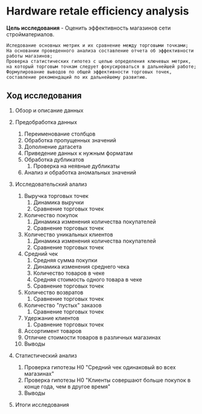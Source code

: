 # Hardware retale efficiency analysis
   
**Цель исследования** - Оценить эффективность магазинов сети стройматериалов.

    Иследование основных метрик и их сравнение между торговыми точками;
    На основании проведенного анализа составление отчета об эффективности работы магазинов;
    Проверка статистических гипотез с целью определения ключевых метрик, на который торговым точкам следует фокусироваться в дальнейшей работе;
    Формулирование выводов по общей эффективности торговых точек, составление рекомендаций по их дальнейшему развитию.
    
  
## Ход исследования

1. Обзор и описание данных  

2. Предобработка данных  
    1. Переименование столбцов
    2. Обработка пропущенных значений 
    3. Дополнение датасета
    4. Приведение данных к нужным форматам
    5. Обработка дубликатов
        1. Проверка на неявные дубликаты
    6. Анализ и обработка аномальных значений
    
3. Исследовательский алализ
    1. Выручка торговых точек
        1. Динамика выручки
        2. Сравнение торговых точек
    2. Количество покупок
        1. Динамика изменения количества покупателей
        2. Сравнение торговых точек
    3. Количество уникальных клиентов
        1. Динамика изменения количества покупателей
        2. Сравнение торговых точек
    4. Средний чек
        1. Средняя сумма покупки
        2. Динамика изменения среднего чека
        3. Количество товаров в чеке
        4. Средняя стоимость одного товара в чеке
        5. Сравнение торговых точек 
    5. Количество возвратов
        1. Сравнение торговых точек
    6. Количество "пустых" заказов
        1. Сравнение торговых точек
    7. Удержание клиентов
        1. Сравнение торговых точек
    8. Ассортимент товаров
    9. Отличие стоимости товаров в различных магазинах
    10. Выводы

4. Статистический анализ
    1. Проверка гипотезы H0 "Средний чек одинаковый во всех магазинах"
    2. Проверка гипотезы H0 "Клиенты совершают больше покупок в конце года, чем в другое время"
    3. Выводы

5. Итоги исследования
